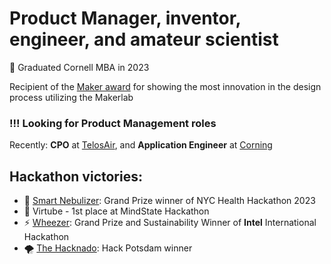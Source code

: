 # Product Manager, inventor, engineer, and amateur scientist

📕 Graduated Cornell MBA in 2023
 
Recipient of the [Maker award](https://www.youtube.com/watch?v=vfyJe9bwWck) for showing the most innovation in the design process utilizing the Makerlab

### !!! Looking for Product Management roles

Recently: **CPO** at [TelosAir](https://www.telosair.com/), and  **Application Engineer** at [Corning](https://www.corning.com/worldwide/en.html) 



## Hackathon victories:
- 🌿 [Smart Nebulizer](https://tech.cornell.edu/news/student-teams-tackle-pressing-health-concerns-during-health-hackathon/): Grand Prize winner of NYC Health Hackathon 2023
- 👶 Virtube - 1st place at MindState Hackathon 
- ⚡ [Wheezer](https://devpost.com/software/wheezer-418n3w): Grand Prize and Sustainability Winner of **Intel** International Hackathon 
- 🌪️ [The Hacknado](https://devpost.com/software/the-hacknado-ryt10a): Hack Potsdam winner


<!--
**TylerBerzzz/TylerBerzzz** is a ✨ _special_ ✨ repository because its `README.md` (this file) appears on your GitHub profile.

Here are some ideas to get you started:

- 🔭 I’m currently working on ...
- 🌱 I’m currently learning ...
- 👯 I’m looking to collaborate on ...
- 🤔 I’m looking for help with ...
- 💬 Ask me about ...
- 📫 How to reach me: ...
- 😄 Pronouns: ...
- ⚡ Fun fact: ...
-->
